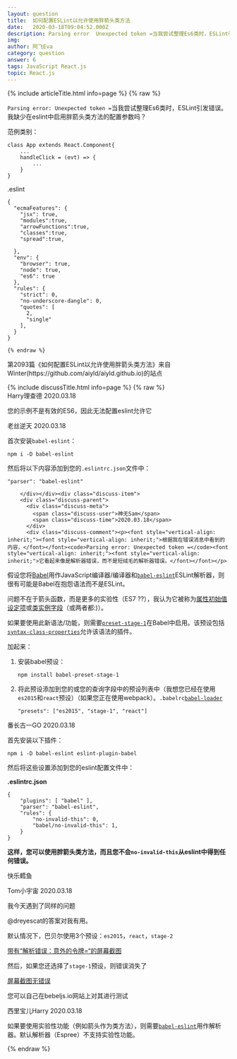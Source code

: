 ```yaml
---
layout: question
title:  如何配置ESLint以允许使用胖箭头类方法
date:   2020-03-18T09:04:52.000Z
description: Parsing error  Unexpected token =当我尝试整理Es6类时，ESLint引发错误。我缺少在eslint中启用胖箭头类方法的配...
img: 
author: 阿飞Eva
category: question
answer: 6
tags: JavaScript React.js
topic: React.js
---
```

<div class="article-root">
  <div class="article">
    {% include articleTitle.html info=page %}
    {% raw %}
    <div class="article-content"><p><font style="vertical-align: inherit;"></font><code>Parsing error: Unexpected token =</code><font style="vertical-align: inherit;"><font style="vertical-align: inherit;">当我尝试整理Es6类时，</font><font style="vertical-align: inherit;">ESLint引发</font><font style="vertical-align: inherit;">错误。</font><font style="vertical-align: inherit;">我缺少在eslint中启用胖箭头类方法的配置参数吗？</font></font></p>

<p><font style="vertical-align: inherit;"><font style="vertical-align: inherit;">范例类别： </font></font></p>

<pre><code>class App extends React.Component{<font></font>
    ...<font></font>
    handleClick = (evt) =&gt; {<font></font>
        ...<font></font>
    }<font></font>
}<font></font>
</code></pre>

<p><font style="vertical-align: inherit;"><font style="vertical-align: inherit;">.eslint</font></font></p>

<pre><code>{<font></font>
  "ecmaFeatures": {<font></font>
    "jsx": true,<font></font>
    "modules":true,<font></font>
    "arrowFunctions":true,<font></font>
    "classes":true,<font></font>
    "spread":true,<font></font>
<font></font>
  },<font></font>
  "env": {<font></font>
    "browser": true,<font></font>
    "node": true,<font></font>
    "es6": true<font></font>
  },<font></font>
  "rules": {<font></font>
    "strict": 0,<font></font>
    "no-underscore-dangle": 0,<font></font>
    "quotes": [<font></font>
      2,<font></font>
      "single"<font></font>
    ],<font></font>
  }<font></font>
}<font></font>
</code></pre></div>
    {% endraw %}
  </div>
  <p class="winter_mark">第2093篇《如何配置ESLint以允许使用胖箭头类方法》来自Winter(https://github.com/aiyld/aiyld.github.io)的站点</p>
  <div class="discuss-wrapper">
    {% include discussTitle.html info=page %}
    {% raw %}
    <div class="discuss-item">
        <div class="discuss-parent">
          <div class="discuss-meta">
            <span class="discuss-user">Harry理查德</span>
            <span class="discuss-time">2020.03.18</span>
          </div>
          <div class="discuss-comment"><p><font style="vertical-align: inherit;"><font style="vertical-align: inherit;">您的示例不是有效的ES6，因此无法配置eslint允许它</font></font></p></div>
        </div></div><div class="discuss-item">
        <div class="discuss-parent">
          <div class="discuss-meta">
            <span class="discuss-user">老丝逆天</span>
            <span class="discuss-time">2020.03.18</span>
          </div>
          <div class="discuss-comment"><p><font style="vertical-align: inherit;"><font style="vertical-align: inherit;">首次安装</font></font><code>babel-eslint</code><font style="vertical-align: inherit;"><font style="vertical-align: inherit;">：</font></font></p>

<pre><code>npm i -D babel-eslint
</code></pre>

<p><font style="vertical-align: inherit;"><font style="vertical-align: inherit;">然后将以下内容添加到您的</font></font><code>.eslintrc.json</code><font style="vertical-align: inherit;"><font style="vertical-align: inherit;">文件中：</font></font></p>

<pre><code>"parser": "babel-eslint"
</code></pre></div>
        </div></div><div class="discuss-item">
        <div class="discuss-parent">
          <div class="discuss-meta">
            <span class="discuss-user">神无Sam</span>
            <span class="discuss-time">2020.03.18</span>
          </div>
          <div class="discuss-comment"><p><font style="vertical-align: inherit;"><font style="vertical-align: inherit;">根据我在错误消息中看到的内容，</font></font><code>Parsing error: Unexpected token =</code><font style="vertical-align: inherit;"><font style="vertical-align: inherit;">它看起来像是解析器错误，而不是短绒毛的解析器错误。</font></font></p>

<p><font style="vertical-align: inherit;"><font style="vertical-align: inherit;">假设您将</font></font><a href="http://babeljs.io/" rel="noreferrer"><font style="vertical-align: inherit;"><font style="vertical-align: inherit;">Babel</font></font></a><font style="vertical-align: inherit;"><font style="vertical-align: inherit;">用作JavaScript编译器/编译器和</font></font><a href="https://github.com/babel/babel-eslint" rel="noreferrer"><code>babel-eslint</code></a><font style="vertical-align: inherit;"><font style="vertical-align: inherit;">ESLint解析器，则很有可能是Babel在抱怨语法而不是ESLint。</font></font></p>

<p><font style="vertical-align: inherit;"><font style="vertical-align: inherit;">问题不在于箭头函数，而是更多的实验性（ES7 ??），我认为它被称为</font></font><a href="https://facebook.github.io/react/blog/2015/01/27/react-v0.13.0-beta-1.html#autobinding" rel="noreferrer"><font style="vertical-align: inherit;"><font style="vertical-align: inherit;">属性初始值设定项</font></font></a><font style="vertical-align: inherit;"><font style="vertical-align: inherit;">或</font></font><a href="https://github.com/jeffmo/es-class-fields-and-static-properties" rel="noreferrer"><font style="vertical-align: inherit;"><font style="vertical-align: inherit;">类实例字段</font></font></a><font style="vertical-align: inherit;"><font style="vertical-align: inherit;">（或两者都:)）。</font></font></p>

<p><font style="vertical-align: inherit;"><font style="vertical-align: inherit;">如果要使用此新语法/功能，则需要</font></font><a href="http://babeljs.io/docs/plugins/preset-stage-1/" rel="noreferrer"><code>preset-stage-1</code></a><font style="vertical-align: inherit;"><font style="vertical-align: inherit;">在Babel中</font><font style="vertical-align: inherit;">启用</font><font style="vertical-align: inherit;">。</font><font style="vertical-align: inherit;">该预设包括</font></font><a href="http://babeljs.io/docs/plugins/syntax-class-properties/" rel="noreferrer"><code>syntax-class-properties</code></a><font style="vertical-align: inherit;"><font style="vertical-align: inherit;">允许该语法</font><font style="vertical-align: inherit;">的</font><font style="vertical-align: inherit;">插件。</font></font></p>

<p><font style="vertical-align: inherit;"><font style="vertical-align: inherit;">加起来：</font></font></p>

<ol>
<li><p><font style="vertical-align: inherit;"><font style="vertical-align: inherit;">安装babel预设：</font></font></p>

<pre><code>npm install babel-preset-stage-1
</code></pre></li>
<li><p><font style="vertical-align: inherit;"><font style="vertical-align: inherit;">将此预设添加到</font><font style="vertical-align: inherit;">您的</font><font style="vertical-align: inherit;">或您的</font><font style="vertical-align: inherit;">查询字段</font><font style="vertical-align: inherit;">中的预设列表中（我想您已经在使用</font></font><code>es2015</code><font style="vertical-align: inherit;"><font style="vertical-align: inherit;">和</font></font><code>react</code><font style="vertical-align: inherit;"><font style="vertical-align: inherit;">预设）（</font><font style="vertical-align: inherit;">如果您正在使用webpack）。</font></font><code>.babelrc</code><font style="vertical-align: inherit;"></font><a href="https://github.com/babel/babel-loader" rel="noreferrer"><code>babel-loader</code></a><font style="vertical-align: inherit;"></font></p>

<pre><code>"presets": ["es2015", "stage-1", "react"]
</code></pre></li>
</ol></div>
        </div></div><div class="discuss-item">
        <div class="discuss-parent">
          <div class="discuss-meta">
            <span class="discuss-user">番长古一GO</span>
            <span class="discuss-time">2020.03.18</span>
          </div>
          <div class="discuss-comment"><p><font style="vertical-align: inherit;"><font style="vertical-align: inherit;">首先安装以下插件：</font></font></p>

<p><code>npm i -D babel-eslint eslint-plugin-babel</code></p>

<p><font style="vertical-align: inherit;"><font style="vertical-align: inherit;">然后将这些设置添加到您的eslint配置文件中：</font></font></p>

<p><strong><font style="vertical-align: inherit;"><font style="vertical-align: inherit;">.eslintrc.json</font></font></strong></p>

<pre><code>{<font></font>
    "plugins": [ "babel" ],<font></font>
    "parser": "babel-eslint",<font></font>
    "rules": {<font></font>
        "no-invalid-this": 0,<font></font>
        "babel/no-invalid-this": 1,<font></font>
    }<font></font>
}<font></font>
</code></pre>

<p><strong><font style="vertical-align: inherit;"><font style="vertical-align: inherit;">这样，您可以使用胖箭头类方法，而且您不会</font></font><code>no-invalid-this</code><font style="vertical-align: inherit;"><font style="vertical-align: inherit;">从eslint中</font><font style="vertical-align: inherit;">得到任何</font><font style="vertical-align: inherit;">错误。</font></font></strong></p>

<p><font style="vertical-align: inherit;"><font style="vertical-align: inherit;">快乐鳕鱼</font></font></p></div>
        </div></div><div class="discuss-item">
        <div class="discuss-parent">
          <div class="discuss-meta">
            <span class="discuss-user">Tom小宇宙</span>
            <span class="discuss-time">2020.03.18</span>
          </div>
          <div class="discuss-comment"><p><font style="vertical-align: inherit;"><font style="vertical-align: inherit;">我今天遇到了同样的问题</font></font></p>

<p><font style="vertical-align: inherit;"><font style="vertical-align: inherit;">@dreyescat的答案对我有用。</font></font></p>

<p><font style="vertical-align: inherit;"><font style="vertical-align: inherit;">默认情况下，巴贝尔使用3个预设：</font></font><code>es2015</code><font style="vertical-align: inherit;"><font style="vertical-align: inherit;">，</font></font><code>react</code><font style="vertical-align: inherit;"><font style="vertical-align: inherit;">，</font></font><code>stage-2</code></p>

<p><a href="http://i.stack.imgur.com/mmtRT.png" rel="noreferrer"><font style="vertical-align: inherit;"><font style="vertical-align: inherit;">带有“解析错误：意外的令牌=“的屏幕截图</font></font></a></p>

<p><font style="vertical-align: inherit;"><font style="vertical-align: inherit;">然后，如果您还选择了</font></font><code>stage-1</code><font style="vertical-align: inherit;"><font style="vertical-align: inherit;">预设，则错误消失了</font></font></p>

<p><a href="http://i.stack.imgur.com/0NR30.png" rel="noreferrer"><font style="vertical-align: inherit;"><font style="vertical-align: inherit;">屏幕截图无错误</font></font></a></p>

<p><font style="vertical-align: inherit;"><font style="vertical-align: inherit;">您可以自己在bebeljs.io网站上对其进行测试</font></font></p></div>
        </div></div><div class="discuss-item">
        <div class="discuss-parent">
          <div class="discuss-meta">
            <span class="discuss-user">西里宝儿Harry</span>
            <span class="discuss-time">2020.03.18</span>
          </div>
          <div class="discuss-comment"><p><font style="vertical-align: inherit;"><font style="vertical-align: inherit;">如果要使用实验性功能（例如箭头作为类方法），则需要</font></font><a href="https://github.com/babel/babel-eslint"><code>babel-eslint</code></a><font style="vertical-align: inherit;"><font style="vertical-align: inherit;">用作解析器。</font><font style="vertical-align: inherit;">默认解析器（Espree）不支持实验性功能。</font></font></p></div>
        </div></div>
    {% endraw %}
  </div>
<div>
